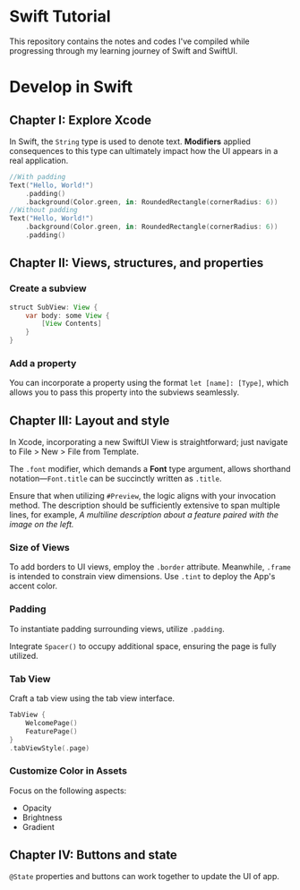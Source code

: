 # Swift Tutorial

This repository contains the notes and codes I've compiled while progressing through my learning journey of Swift and SwiftUI.

# Develop in Swift

## Chapter I: Explore Xcode

In Swift, the `String` type is used to denote text. **Modifiers** applied consequences to this type can ultimately impact how the UI appears in a real application.

```Swift
//With padding
Text("Hello, World!")
    .padding()
    .background(Color.green, in: RoundedRectangle(cornerRadius: 6))
//Without padding
Text("Hello, World!")
    .background(Color.green, in: RoundedRectangle(cornerRadius: 6))
    .padding()
```

## Chapter II: Views, structures, and properties

### Create a subview

```java 
struct SubView: View {
    var body: some View {
        [View Contents]
    }
}
```

### Add a property

You can incorporate a property using the format `let [name]: [Type]`, which allows you to pass this property into the subviews seamlessly.

## Chapter III: Layout and style

In Xcode, incorporating a new SwiftUI View is straightforward; just navigate to File > New > File from Template.

The `.font` modifier, which demands a **Font** type argument, allows shorthand notation—`Font.title` can be succinctly written as `.title`.

Ensure that when utilizing `#Preview`, the logic aligns with your invocation method. The description should be sufficiently extensive to span multiple lines, for example, *A multiline description about a feature paired with the image on the left.*

### Size of Views

To add borders to UI views, employ the `.border` attribute. Meanwhile, `.frame` is intended to constrain view dimensions. Use `.tint` to deploy the App's accent color.

### Padding

To instantiate padding surrounding views, utilize `.padding`.

Integrate `Spacer()` to occupy additional space, ensuring the page is fully utilized.

### Tab View

Craft a tab view using the tab view interface.

```Swift
TabView {
    WelcomePage()
    FeaturePage()
}
.tabViewStyle(.page)
```

### Customize Color in Assets

Focus on the following aspects:

- Opacity
- Brightness
- Gradient

## Chapter IV: Buttons and state

`@State` properties and buttons can work together to update the UI of app.